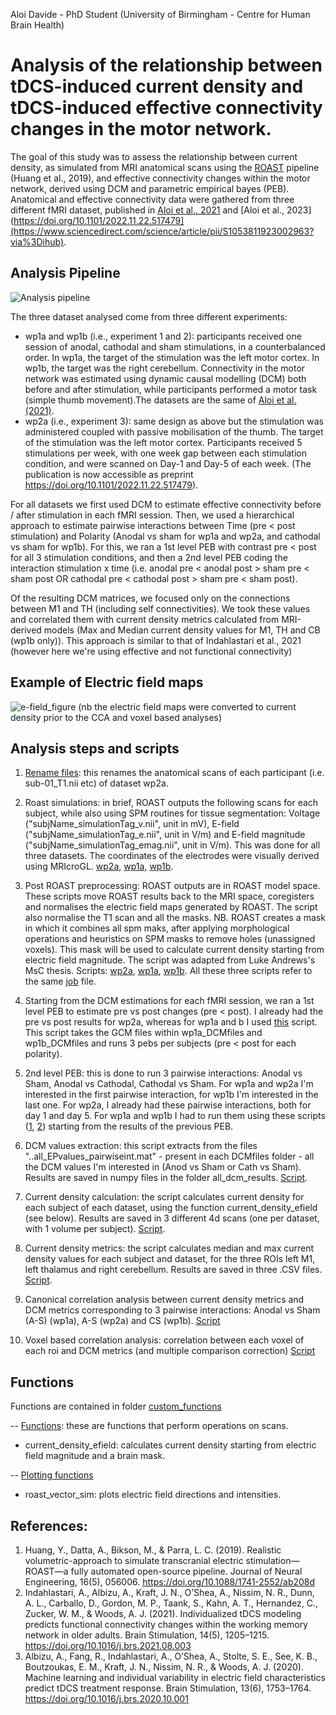 Aloi Davide - PhD Student (University of Birmingham - Centre for Human Brain Health)

# Analysis of the relationship between tDCS-induced current density and tDCS-induced effective connectivity changes in the motor network.

The goal of this study was to assess the relationship between current density, as simulated from MRI anatomical scans using the [ROAST](https://github.com/andypotatohy/roast#5-outputs-of-roast-software) pipeline (Huang et al., 2019), and effective connectivity changes within the motor network, derived using DCM and parametric empirical bayes (PEB). Anatomical and effective connectivity data were gathered from three different fMRI dataset, published in [Aloi et al., 2021](https://www.sciencedirect.com/science/article/pii/S1053811921010533?via%3Dihub) and [Aloi et al., 2023](https://doi.org/10.1101/2022.11.22.517479](https://www.sciencedirect.com/science/article/pii/S1053811923002963?via%3Dihub).

## Analysis Pipeline
![Analysis pipeline](https://github.com/davide-aloi/wp1_2_roast/blob/main/figures/exp%20diagram%20wp1%20-%20Page%201.png)


The three dataset analysed come from three different experiments: 
- wp1a and wp1b (i.e., experiment 1 and 2): participants received one session of anodal, cathodal and sham stimulations, in a counterbalanced order. In wp1a, the target of the stimulation was the left motor cortex. In wp1b, the target was the right cerebellum. Connectivity in the motor network was estimated using dynamic causal modelling (DCM) both before and after stimulation, while participants performed a motor task (simple thumb movement).The datasets are the same of [Aloi et al. (2021)](https://www.sciencedirect.com/science/article/pii/S1053811921010533?via%3Dihub).
- wp2a (i.e., experiment 3): same design as above but the stimulation was administered coupled with passive mobilisation of the thumb. The target of the stimulation was the left motor cortex. Participants received 5 stimulations per week, with one week gap between each stimulation condition, and were scanned on Day-1 and Day-5 of each week. (The publication is now accessible as preprint https://doi.org/10.1101/2022.11.22.517479). 

For all datasets we first used DCM to estimate effective connectivity before / after stimulation in each fMRI session. Then, we used a hierarchical approach to estimate pairwise interactions between Time (pre < post stimulation) and Polarity (Anodal vs sham for wp1a and wp2a, and cathodal vs sham for wp1b). For this, we ran a 1st level PEB with contrast pre < post for all 3 stimulation conditions, and then a 2nd level PEB coding the interaction stimulation x time (i.e. anodal pre < anodal post > sham pre < sham post OR cathodal pre < cathodal post > sham pre < sham post).

Of the resulting DCM matrices, we focused only on the connections between M1 and TH (including self connectivities). We took these values and correlated them with current density metrics calculated from MRI-derived models (Max and Median current density values for M1, TH and CB (wp1b only)). This approach is similar to that of Indahlastari et al., 2021 (however here we're using effective and not functional connectivity)



## Example of Electric field maps
![e-field_figure](https://user-images.githubusercontent.com/4202630/149754221-386e4582-4a39-4723-8e4f-cd94f999f839.png)
(nb the electric field maps were converted to current density prior to the CCA and voxel based analyses)

## Analysis steps and scripts

1) [Rename files](https://github.com/Davi93/wp1_2_roast/blob/main/wp2a_roast_1_rename_scans.py): this renames the anatomical scans of each participant (i.e. sub-01_T1.nii etc) of dataset wp2a. 
2) Roast simulations: in brief, ROAST outputs the following scans for each subject, while also using SPM routines for tissue segmentation: Voltage ("subjName_simulationTag_v.nii", unit in mV), E-field ("subjName_simulationTag_e.nii", unit in V/m) and E-field magnitude ("subjName_simulationTag_emag.nii", unit in V/m). This was done for all three datasets. The coordinates of the electrodes were visually derived using MRIcroGL. [wp2a](https://github.com/Davi93/wp1_2_roast/blob/main/wp2a_roast_2_roast_simulation.m), [wp1a](https://github.com/Davi93/wp1_2_roast/blob/main/wp1a_roast_2_roast_simulation.m), [wp1b](https://github.com/Davi93/wp1_2_roast/blob/main/wp1b_roast_2_roast_simulation.m). 

3) Post ROAST preprocessing: ROAST outputs are in ROAST model space. These scripts move ROAST results back to the MRI space, coregisters and normalises the electric field maps generated by ROAST. The script also normalise the T1 scan and all the masks. NB. ROAST creates a mask in which it combines all spm maks, after applying morphological operations and heuristics on SPM masks to remove holes (unassigned voxels). This mask will be used to calculate current density starting from electric field magnitude. The script was adapted from Luke Andrews's MsC thesis. Scripts: [wp2a](https://github.com/Davi93/wp1_2_roast/blob/main/wp2a_roast_3_post_roast_preprocessing.m), [wp1a](https://github.com/Davi93/wp1_2_roast/blob/main/wp1a_roast_3_post_roast_preprocessing.m), [wp1b](https://github.com/Davi93/wp1_2_roast/blob/main/wp1b_roast_3_post_roast_preprocessing.m). All these three scripts refer to the same [job](https://github.com/Davi93/wp1_2_roast/blob/main/wp2a_roast_3_post_roast_preprocessing_job.m) file.
4) Starting from the DCM estimations for each fMRI session, we ran a 1st level PEB to estimate pre vs post changes (pre < post). I already had the pre vs post results for wp2a, whereas for wp1a and b I used [this](https://github.com/Davi93/wp1_2_roast/blob/main/wp1a_roast_4_1_run_and_extract_single_dcms.m) script. This script takes the GCM files within wp1a_DCMfiles and wp1b_DCMfiles and runs 3 pebs per subjects (pre < post for each polarity).
5) 2nd level PEB: this is done to run 3 pairwise interactions: Anodal vs Sham, Anodal vs Cathodal, Cathodal vs Sham. For wp1a and wp2a I'm interested in the first pairwise interaction, for wp1b I'm interested in the last one. For wp2a, I already had these pairwise interactions, both for day 1 and day 5. For wp1a and wp1b I had to run them using these scripts ([1](https://github.com/Davi93/wp1_2_roast/blob/main/wp1a_roast_4_3_run_pairwise_int.m), [2](https://github.com/Davi93/wp1_2_roast/blob/main/wp1b_roast_4_3_run_pairwise_int.m)) starting from the results of the previous PEB. 
6) DCM values extraction: this script extracts from the files "..all_EPvalues_pairwiseint.mat" - present in each DCMfiles folder - all the DCM values I'm interested in (Anod vs Sham or Cath vs Sham). Results are saved in numpy files in the folder all_dcm_results. [Script](https://github.com/Davi93/wp1_2_roast/blob/main/wp_all_4_3_DCM_matrices_extraction_pairwiseint.ipynb).
7) Current density calculation: the script calculates current density for each subject of each dataset, using the function current_density_efield (see below). Results are saved in 3 different 4d scans (one per dataset, with 1 volume per subject). [Script](https://github.com/Davi93/wp1_2_roast/blob/main/wp_all_6_current_density_calculation.ipynb).
8) Current density metrics: the script calculates median and max current density values for each subject and dataset, for the three ROIs left M1, left thalamus and right cerebellum. Results are saved in three .CSV files. [Script](https://github.com/Davi93/wp1_2_roast/blob/main/wp_all_7_current_density_metrics.ipynb).
9) Canonical correlation analysis between current density metrics and DCM metrics corresponding to 3 pairwise interactions: Anodal vs Sham (A-S) (wp1a), A-S (wp2a) and CS (wp1b). [Script](https://github.com/Davi93/wp1_2_roast/blob/main/wp_all_8_current_density_cor_pairwise_interactions.ipynb)
10) Voxel based correlation analysis: correlation between each voxel of each roi and DCM metrics (and multiple comparison correction) [Script](https://github.com/Davi93/wp1_2_roast/blob/main/wp_all_cor_cd_dcm.ipynb)

## Functions
Functions are contained in folder [custom_functions](https://github.com/Davi93/wp1_2_roast/tree/main/custom_functions)

-- [Functions](https://github.com/Davi93/wp1_2_roast/blob/main/custom_functions/maps_functions.py): these are functions that perform operations on scans.
- current_density_efield: calculates current density starting from electric field magnitude and a brain mask. 

-- [Plotting functions](https://github.com/Davi93/wp1_2_roast/blob/main/custom_functions/plotting_functions.py)
- roast_vector_sim: plots electric field directions and intensities. 


## References:
1) Huang, Y., Datta, A., Bikson, M., & Parra, L. C. (2019). Realistic volumetric-approach to simulate transcranial electric stimulation—ROAST—a fully automated open-source pipeline. Journal of Neural Engineering, 16(5), 056006. https://doi.org/10.1088/1741-2552/ab208d
2) Indahlastari, A., Albizu, A., Kraft, J. N., O’Shea, A., Nissim, N. R., Dunn, A. L., Carballo, D., Gordon, M. P., Taank, S., Kahn, A. T., Hernandez, C., Zucker, W. M., & Woods, A. J. (2021). Individualized tDCS modeling predicts functional connectivity changes within the working memory network in older adults. Brain Stimulation, 14(5), 1205–1215. https://doi.org/10.1016/j.brs.2021.08.003
3) Albizu, A., Fang, R., Indahlastari, A., O’Shea, A., Stolte, S. E., See, K. B., Boutzoukas, E. M., Kraft, J. N., Nissim, N. R., & Woods, A. J. (2020). Machine learning and individual variability in electric field characteristics predict tDCS treatment response. Brain Stimulation, 13(6), 1753–1764. https://doi.org/10.1016/j.brs.2020.10.001

